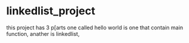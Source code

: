 # linkedlist_project
this project has 3 p[arts one called hello world is one that contain main function, anather is linkedlist,
